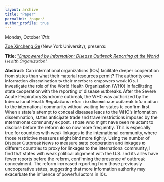 ```yaml
---
layout: archive
title: "Paper"
permalink: /paper/
author_profile: true
---
```



Monday, October 17th:

[Zoe Xincheng Ge](https://wp.nyu.edu/zoege/) (New York University), presents:

**Title:** ["*Empowered by Information: Disease Outbreak Reporting at the World Health Organization*"](https://gsipe-workshop.github.io/files/ge_zoe_jmp.pdf)

**Abstract:**
Can international organizations (IOs) facilitate deeper cooperation from states than what their material resources permit? The authority over information dissemination to their members empowers weak IOs. I investigate the role of the World Health Organization (WHO) in facilitating state cooperation with the reporting of disease outbreaks. After the Severe Acute Respiratory Syndrome outbreak, the WHO was authorized by the International Health Regulations reform to disseminate outbreak information to the international community without waiting for states to confirm first. When a state's attempt to conceal diseases leads to the WHO’s information dissemination, states anticipate trade and travel restrictions imposed by the international community ex post. Those who might have been reluctant to disclose before the reform do so now more frequently. This is especially true for countries with weak linkages to the international community, where those restrictive measures might bind more tightly. Using the number of Disease Outbreak News to measure state cooperation and linkages to different countries to proxy for linkages to the international community, I find that states with weak political alignment with the U.S. and its allies have fewer reports before the reform, confirming the presence of outbreak concealment. The reform increased reporting from those previously uncooperative states, suggesting that more information authority may exacerbate the influence of powerful actors in IOs.



